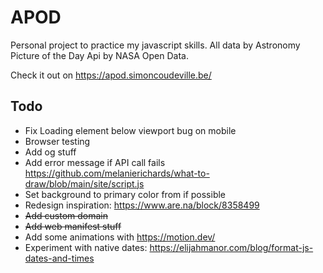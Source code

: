 # APOD

Personal project to practice my javascript skills. All data by Astronomy Picture of the Day Api by NASA Open Data.

Check it out on <https://apod.simoncoudeville.be/>

## Todo
* Fix Loading element below viewport bug on mobile
* Browser testing
* Add og stuff
* Add error message if API call fails <https://github.com/melanierichards/what-to-draw/blob/main/site/script.js>
* Set background to primary color from if possible
* Redesign inspiration: <https://www.are.na/block/8358499>
* ~~Add custom domain~~
* ~~Add web manifest stuff~~
* Add some animations with <https://motion.dev/>
* Experiment with native dates: <https://elijahmanor.com/blog/format-js-dates-and-times>
